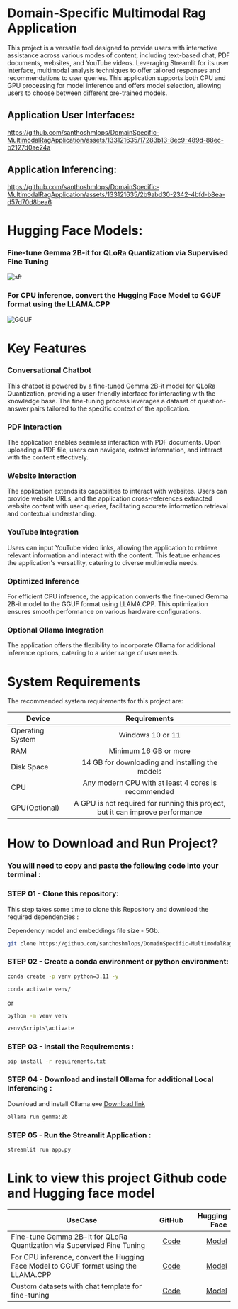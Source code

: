 # Domain-Specific Multimodal Rag Application
This project is a versatile tool designed to provide users with interactive assistance across various modes of content, including text-based chat, PDF documents, websites, and YouTube videos. Leveraging Streamlit for its user interface, multimodal analysis techniques to offer tailored responses and recommendations to user queries. This application supports both CPU and GPU processing for model inference and offers model selection, allowing users to choose between different pre-trained models.

## Application User Interfaces:

https://github.com/santhoshmlops/DomainSpecific-MultimodalRagApplication/assets/133121635/17283b13-8ec9-489d-88ec-b2127d0ae24a

## Application Inferencing:
https://github.com/santhoshmlops/DomainSpecific-MultimodalRagApplication/assets/133121635/2b9abd30-2342-4bfd-b8ea-d57d70d8bea6



# Hugging Face Models:

### Fine-tune Gemma 2B-it for QLoRa Quantization via Supervised Fine Tuning
![sft](https://github.com/santhoshmlops/MultimodalRagApplication/assets/133121635/6228fd31-6ed1-4f84-8e33-9709ec2ad6f1)

### For CPU inference, convert the Hugging Face Model to GGUF format using the LLAMA.CPP
![GGUF](https://github.com/santhoshmlops/MultimodalRagApplication/assets/133121635/a7ccb613-15ae-40ec-88f2-df424c662c81)





# Key Features

### Conversational Chatbot
This chatbot is powered by a fine-tuned Gemma 2B-it model for QLoRa Quantization, providing a user-friendly interface for interacting with the knowledge base. The fine-tuning process leverages a dataset of question-answer pairs tailored to the specific context of the application.

### PDF Interaction

The application enables seamless interaction with PDF documents. Upon uploading a PDF file, users can navigate, extract information, and interact with the content effectively.

### Website Interaction

The application extends its capabilities to interact with websites. Users can provide website URLs, and the application cross-references extracted website content with user queries, facilitating accurate information retrieval and contextual understanding.

### YouTube Integration

Users can input YouTube video links, allowing the application to retrieve relevant information and interact with the content. This feature enhances the application's versatility, catering to diverse multimedia needs.

### Optimized Inference

For efficient CPU inference, the application converts the fine-tuned Gemma 2B-it model to the GGUF format using LLAMA.CPP. This optimization ensures smooth performance on various hardware configurations.
### Optional Ollama Integration

The application offers the flexibility to incorporate Ollama for additional inference options, catering to a wider range of user needs.


# System Requirements
The recommended system requirements for this project are:

| Device | Requirements | 
|----------|:-------------:|
| Operating System     | Windows 10 or 11 | 
| RAM | Minimum 16 GB or more|
| Disk Space | 14 GB for downloading and installing the models | 
| CPU | Any modern CPU with at least 4 cores is recommended |
| GPU(Optional) | A GPU is not required for running this project, but it can improve performance |


# How to Download and Run Project?
### You will need to copy and paste the following code into your terminal :

### STEP 01 - Clone this repository:
This step takes some time to clone this Repository and download the required dependencies :

Dependency model and embeddings file size - 5Gb. 
```bash
git clone https://github.com/santhoshmlops/DomainSpecific-MultimodalRagApplication.git && cd DomainSpecific-MultimodalRagApplication && bash setup.sh
```

### STEP 02 - Create a conda environment or python environment:

```bash
conda create -p venv python=3.11 -y
```

```bash
conda activate venv/
```
or

```bash
python -m venv venv
```

```bash
venv\Scripts\activate
```

### STEP 03 - Install the Requirements : 
```bash
pip install -r requirements.txt
```
### STEP 04 - Download and install Ollama for additional Local Inferencing : 

Download and install Ollama.exe [Download link](https://ollama.com/download)

```bash
ollama run gemma:2b
```
### STEP 05 - Run the Streamlit Application : 
```bash
streamlit run app.py
```

# Link to view this project Github code and Hugging face model

| UseCase   |      GitHub     |  Hugging Face |
|----------|:-------------:|------:|
| Fine-tune Gemma 2B-it for QLoRa Quantization via Supervised Fine Tuning |  [Code](https://github.com/santhoshmlops/MyHF_LLM_FineTuning/blob/main/Project-Gemma-Fine-Tuning/Skai_Skai_gemma_2b_it_SFT_FineTuning.ipynb) | [Model](https://huggingface.co/santhoshmlops/Skai-gemma-2b-it-SFT) |
| For CPU inference, convert the Hugging Face Model to GGUF format using the LLAMA.CPP  |  [Code](https://github.com/santhoshmlops/MyHF_LLM_FineTuning/blob/main/Project-Gemma-Fine-Tuning/Skai_Skai_gemma_2b_it_SFT_LLAMACPP_FineTuning.ipynb) | [Model](https://huggingface.co/santhoshmlops/Skai-gemma-2b-it-SFT-GGUF) |
| Custom datasets with chat template for fine-tuning |  [Code](https://github.com/santhoshmlops/MyHF_LLM_FineTuning/blob/main/Project-Gemma-Fine-Tuning/Skai_Gemma_2B_it_ChatTemplate.ipynb) | [Model](https://huggingface.co/datasets/santhoshmlops/Skai_Gemma_Instruct_ChatTemplate) |


